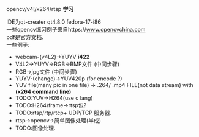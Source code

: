 opencv/v4l/x264/rtsp **学习**  

IDE为qt-creater qt4.8.0 fedora-17-i86  
一些opencv练习例子来自https://www.opencvchina.com  
pdf是官方文档.  
一些例子:
* webcam-(v4L2)->YUYV **i422**
* V4L2->YUYV->RGB->BMP文件 (中间步骤)
* RGB->jpg文件 (中间步骤)
* YUYV-(change)->YUV420p (for encode ?)
* YUV file(many pic in one file) -> .264/ .mp4 FILE(not data stream) with **(x264 command line)**
* TODO:YUV->H264(use c lang)
* TODO:H264/frame->rtsp包?
* TODO:rtsp/rtp/rtcp+ UDP/TCP 服务器.
* rtsp->opencv->简单图像处理(半成)
* TODO:图像处理.

